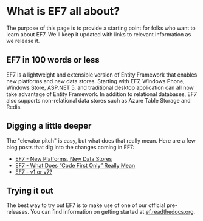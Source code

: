 # What is EF7 all about?

The purpose of this page is to provide a starting point for folks who want to learn about EF7. We'll keep it updated with links to relevant information as we release it.

## EF7 in 100 words or less

EF7 is a lightweight and extensible version of Entity Framework that enables new platforms and new data stores. Starting with EF7, Windows Phone, Windows Store, ASP.NET 5, and traditional desktop application can all now take advantage of Entity Framework. In addition to relational databases, EF7 also supports non-relational data stores such as Azure Table Storage and Redis.

## Digging a little deeper

The "elevator pitch" is easy, but what does that really mean. Here are a few blog posts that dig into the changes coming in EF7:
* [EF7 - New Platforms, New Data Stores](http://blogs.msdn.com/b/adonet/archive/2014/05/19/ef7-new-platforms-new-data-stores.aspx)
* [EF7 - What Does “Code First Only” Really Mean](http://blogs.msdn.com/b/adonet/archive/2014/10/21/ef7-what-does-code-first-only-really-mean.aspx)
* [EF7 - v1 or v7?](http://blogs.msdn.com/b/adonet/archive/2014/10/27/ef7-v1-or-v7.aspx)

## Trying it out

The best way to try out EF7 is to make use of one of our official pre-releases. You can find information on  getting started at [ef.readthedocs.org](http://ef.readthedocs.org/).

